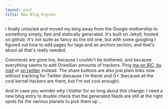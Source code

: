 ```yaml
---
layout: post
title: New Blog Engine!
---
```

I finally unlazied and moved my blog away from the Google mothership to
something simply, fast and statically generated. It's built on Jekyll, hosted on
github. It's not quite as fancy as the old one, but with some googling I figured
out how to add pages for tags and an archive section, and that's about all
that's really needed.

Comments are gone too, because I couldn't be bothered, and because everything
seems to add Orwellian amounts of trackers. Ping [me on IRC, by mail](/about) or
[on twitter](https://twitter.com/danvet) instead. The share buttons are also
just plain links now without tracking for Twitter (because I'm there) and G+
(because all the cool kernel hackers are there, but I'm not cool enough).

And in case you wonder why I blatter for so long about this change: I need a new
blog entry to double check that the generated feeds are still at the right spots
for the various planets to pick them up ...
